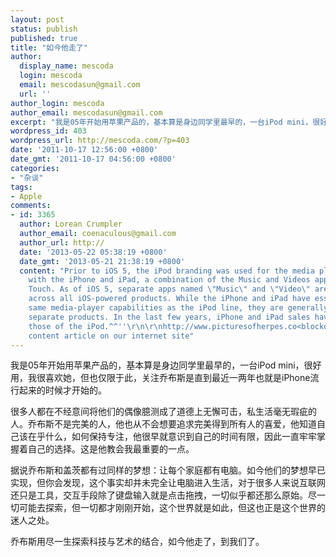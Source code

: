 ```yaml
---
layout: post
status: publish
published: true
title: "如今他走了"
author:
  display_name: mescoda
  login: mescoda
  email: mescodasun@gmail.com
  url: ''
author_login: mescoda
author_email: mescodasun@gmail.com
excerpt: "我是05年开始用苹果产品的，基本算是身边同学里最早的，一台iPod mini，很好用，我很喜欢她，但也仅限于此，关注乔布斯是直到最近一两年也就是iPhone流行起来的时候才开始的。\r\n\r\n很多人都在不经意间将他们的偶像臆测成了道德上无懈可击，私生活毫无瑕疵的人。乔布斯不是完美的人，他也从不会想要追求完美得到所有人的喜爱，他知道自己该在乎什么，如何保持专注，他很早就意识到自己的时间有限，因此一直牢牢掌握着自己的选择。这是他教会我最重要的一点。\r\n\r\n"
wordpress_id: 403
wordpress_url: http://mescoda.com/?p=403
date: '2011-10-17 12:56:00 +0800'
date_gmt: '2011-10-17 04:56:00 +0800'
categories:
- "杂谈"
tags:
- Apple
comments:
- id: 3365
  author: Lorean Crumpler
  author_email: coenaculous@gmail.com
  author_url: http://
  date: '2013-05-22 05:38:19 +0800'
  date_gmt: '2013-05-21 21:38:19 +0800'
  content: "Prior to iOS 5, the iPod branding was used for the media player included
    with the iPhone and iPad, a combination of the Music and Videos apps on the iPod
    Touch. As of iOS 5, separate apps named \"Music\" and \"Video\" are standardized
    across all iOS-powered products. While the iPhone and iPad have essentially the
    same media-player capabilities as the iPod line, they are generally treated as
    separate products. In the last few years, iPhone and iPad sales have overtaken
    those of the iPod.^^''\r\n\r\nhttp://www.picturesofherpes.co<blockquote></blockquote>Hottest
    content article on our internet site"
---
```

<p>我是05年开始用苹果产品的，基本算是身边同学里最早的，一台iPod mini，很好用，我很喜欢她，但也仅限于此，关注乔布斯是直到最近一两年也就是iPhone流行起来的时候才开始的。</p>
<p>很多人都在不经意间将他们的偶像臆测成了道德上无懈可击，私生活毫无瑕疵的人。乔布斯不是完美的人，他也从不会想要追求完美得到所有人的喜爱，他知道自己该在乎什么，如何保持专注，他很早就意识到自己的时间有限，因此一直牢牢掌握着自己的选择。这是他教会我最重要的一点。</p>
<p><a id="more"></a><a id="more-403"></a></p>
<p>据说乔布斯和盖茨都有过同样的梦想：让每个家庭都有电脑。如今他们的梦想早已实现，但你会发现，这个事实却并未完全让电脑进入生活，对于很多人来说互联网还只是工具，交互手段除了键盘输入就是点击拖拽，一切似乎都还那么原始。尽一切可能去探索，但一切都才刚刚开始，这个世界就是如此，但这也正是这个世界的迷人之处。</p>
<p>乔布斯用尽一生探索科技与艺术的结合，如今他走了，到我们了。</p>
